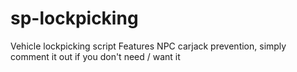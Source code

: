 # sp-lockpicking
Vehicle lockpicking script  Features NPC carjack prevention, simply comment it out if you don't need / want it
